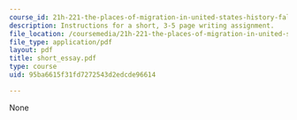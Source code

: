 ```yaml
---
course_id: 21h-221-the-places-of-migration-in-united-states-history-fall-2006
description: Instructions for a short, 3-5 page writing assignment.
file_location: /coursemedia/21h-221-the-places-of-migration-in-united-states-history-fall-2006/95ba6615f31fd7272543d2edcde96614_short_essay.pdf
file_type: application/pdf
layout: pdf
title: short_essay.pdf
type: course
uid: 95ba6615f31fd7272543d2edcde96614

---
```

None